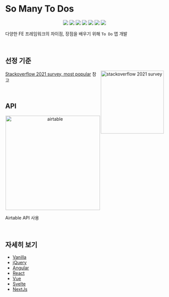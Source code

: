 # So Many To Dos

<div align="center">

<p>

<img src="https://img.shields.io/badge/Vanilla-F7DF1E?style=flat-square&logo=javascript&logoColor=black"/>
<img src="https://img.shields.io/badge/jQuery-0769AD?style=flat-square&logo=jquery&logoColor=white"/>
<img src="https://img.shields.io/badge/Angular-DD0031?style=flat-square&logo=Angular&logoColor=white"/>
<img src="https://img.shields.io/badge/React-61DAFB?style=flat-square&logo=React&logoColor=white"/>
<img src="https://img.shields.io/badge/Vue.js-4FC08D?style=flat-square&logo=vuedotjs&logoColor=white"/>
<img src="https://img.shields.io/badge/Svelte-FF3E00?style=flat-square&logo=Svelte&logoColor=white"/>
<img src="https://img.shields.io/badge/Next.js-000000?style=flat-square&logo=nextdotjs&logoColor=white"/>

</p>

</div>

다양한 FE 프레임워크의 차이점, 장점을 배우기 위해 `To Do` 앱 개발

<br/>

## 선정 기준

<img alt="stackoverflow 2021 survey" src="https://user-images.githubusercontent.com/26461307/140543503-0ed6a34d-b0ee-4f59-8a40-551f811200c6.png" width="200" align="right" />

<p align="left"> <a href="https://insights.stackoverflow.com/survey/2021#section-most-popular-technologies-programming-scripting-and-markup-languages">Stackoverflow 2021 survey, most popular</a> 참고</p>

<br/>

## API

<div align="center">

<img width="300" alt="airtable" src="https://upload.wikimedia.org/wikipedia/commons/thumb/4/4b/Airtable_Logo.svg/2560px-Airtable_Logo.svg.png" />

</div>

Airtable API 사용

<br/>

## 자세히 보기

- [Vanilla](https://github.com/hyesungoh/soManyToDos/tree/main/vanilla)
- [jQuery](https://github.com/hyesungoh/soManyToDos/tree/main/jQuery)
- [Angular](https://github.com/hyesungoh/soManyToDos/tree/main/angular)
- [React](https://github.com/hyesungoh/soManyToDos/tree/main/react)
- [Vue](https://github.com/hyesungoh/soManyToDos/tree/main/vue)
- [Svelte](https://github.com/hyesungoh/soManyToDos/tree/main/svelte)
- [NextJs](https://github.com/hyesungoh/soManyToDos/tree/main/nextjs)
